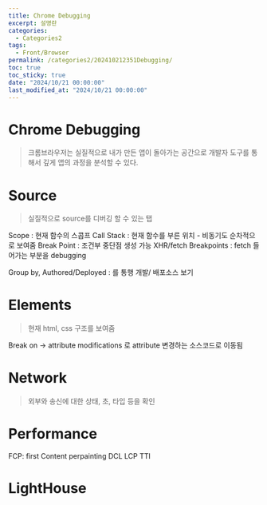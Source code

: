 ```yaml
---
title: Chrome Debugging
excerpt: 설명란
categories:
  - Categories2
tags:
  - Front/Browser
permalink: /categories2/202410212351Debugging/
toc: true
toc_sticky: true
date: "2024/10/21 00:00:00"
last_modified_at: "2024/10/21 00:00:00"
---
```

# Chrome Debugging
> 크롬브라우저는 실질적으로 내가 만든 앱이 돌아가는 공간으로 개발자 도구를 통해서 깊게 앱의 과정을 분석할 수 있다.


# Source
> 실질적으로 source를 디버깅 할 수 있는 탭

Scope : 현재 함수의 스콥프
Call Stack : 현재 함수를 부른 위치 - 비동기도 순차적으로 보여줌
Break Point : 조건부 중단점 생성 가능
XHR/fetch Breakpoints : fetch 들어가는 부분을 debugging

Group by, Authored/Deployed : 를 통행 개발/ 배포소스 보기
# Elements
> 현재 html, css 구조를 보여줌

Break on -> attribute modifications 로 attribute 변경하는 소스코드로 이동됨

# Network
> 외부와 송신에 대한 상태, 초, 타입 등을 확인

# Performance


FCP: first Content perpainting
DCL
LCP
TTI


# LightHouse